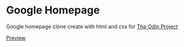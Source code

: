# Google Homepage
Google homepage clone create with html and css for [The Odin Project](https://www.theodinproject.com/paths/foundations/courses/foundations/lessons/html-css)

[Preview](https://klamx.github.io/google-page/)

